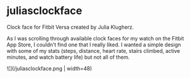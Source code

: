 # juliasclockface
Clock face for Fitbit Versa created by Julia Klugherz. 

As I was scrolling through available clock faces for my watch on the Fitbit App Store, I couldn't find one that I really liked. 
I wanted a simple design with some of my stats (steps, distance, heart rate, stairs climbed, active minutes, and watch battery life) but not all of them. 

![](/juliasclockface.png | width=48)



